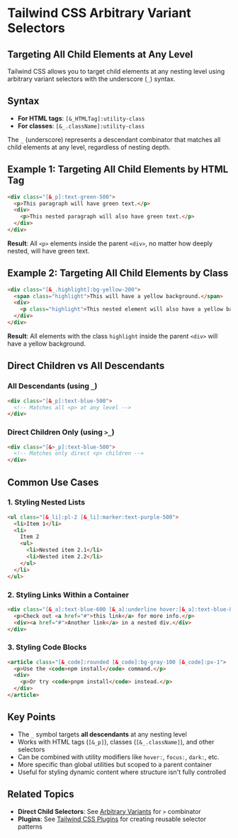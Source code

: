 # Tailwind CSS Arbitrary Variant Selectors

## Targeting All Child Elements at Any Level

Tailwind CSS allows you to target child elements at any nesting level using
arbitrary variant selectors with the underscore (`_`) syntax.

## Syntax

- **For HTML tags**: `[&_HTMLTag]:utility-class`
- **For classes**: `[&_.className]:utility-class`

The `_` (underscore) represents a descendant combinator that matches all child
elements at any level, regardless of nesting depth.

## Example 1: Targeting All Child Elements by HTML Tag

```html
<div class="[&_p]:text-green-500">
  <p>This paragraph will have green text.</p>
  <div>
    <p>This nested paragraph will also have green text.</p>
  </div>
</div>
```

**Result**: All `<p>` elements inside the parent `<div>`, no matter how deeply
nested, will have green text.

## Example 2: Targeting All Child Elements by Class

```html
<div class="[&_.highlight]:bg-yellow-200">
  <span class="highlight">This will have a yellow background.</span>
  <div>
    <p class="highlight">This nested element will also have a yellow background.</p>
  </div>
</div>
```

**Result**: All elements with the class `highlight` inside the parent `<div>`
will have a yellow background.

## Direct Children vs All Descendants

### All Descendants (using `_`)

```html
<div class="[&_p]:text-blue-500">
  <!-- Matches all <p> at any level -->
</div>
```

### Direct Children Only (using `>_`)

```html
<div class="[&>_p]:text-blue-500">
  <!-- Matches only direct <p> children -->
</div>
```

## Common Use Cases

### 1. Styling Nested Lists

```html
<ul class="[&_li]:pl-2 [&_li]:marker:text-purple-500">
  <li>Item 1</li>
  <li>
    Item 2
    <ul>
      <li>Nested item 2.1</li>
      <li>Nested item 2.2</li>
    </ul>
  </li>
</ul>
```

### 2. Styling Links Within a Container

```html
<div class="[&_a]:text-blue-600 [&_a]:underline hover:[&_a]:text-blue-800">
  <p>Check out <a href="#">this link</a> for more info.</p>
  <div><a href="#">Another link</a> in a nested div.</div>
</div>
```

### 3. Styling Code Blocks

```html
<article class="[&_code]:rounded [&_code]:bg-gray-100 [&_code]:px-1">
  <p>Use the <code>npm install</code> command.</p>
  <div>
    <p>Or try <code>pnpm install</code> instead.</p>
  </div>
</article>
```

## Key Points

- The `_` symbol targets **all descendants** at any nesting level
- Works with HTML tags (`[&_p]`), classes (`[&_.className]`), and other
  selectors
- Can be combined with utility modifiers like `hover:`, `focus:`, `dark:`, etc.
- More specific than global utilities but scoped to a parent container
- Useful for styling dynamic content where structure isn't fully controlled

## Related Topics

- **Direct Child Selectors**: See [Arbitrary Variants](06-arbitrary-variants.md)
  for `>` combinator
- **Plugins**: See [Tailwind CSS Plugins](07-plugins.md) for creating reusable
  selector patterns
